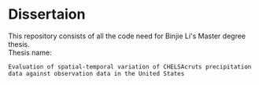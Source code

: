 # Dissertaion
This repository consists of all the code need for Binjie Li's  Master degree thesis.<br>
Thesis name: 

`Evaluation of spatial-temporal variation of CHELSAcruts precipitation data against observation data in the United States`
